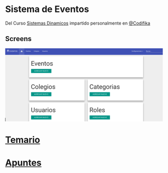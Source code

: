 # Sistema de Eventos

Del Curso [Sistemas Dinamicos](http://codifika.mx/php.html) impartido personalmente en [@Codifika](http://codifika.mx/)


 


## Screens
![alt tag](https://github.com/mariobustosjmz/eventos/blob/master/screens/screen.png)


# [Temario](https://github.com/mariobustosjmz/FileManagerApp/blob/master/Temario.md)


# [Apuntes](https://github.com/mariobustosjmz/FileManagerApp/blob/master/laravel_notes.md)
